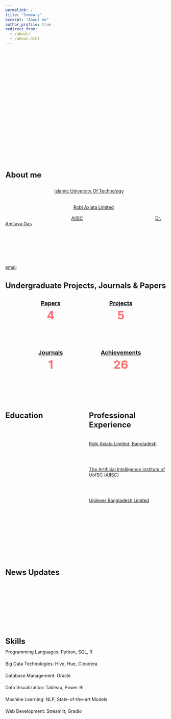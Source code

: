 ```yaml
---
permalink: /
title: "Summary"
excerpt: "About me"
author_profile: true
redirect_from: 
  - /about/
  - /about.html
---
```

<!-- ## About me -->
<!-- ## Summary -->
Let me introduce myself and the value I can bring to you. If you explore my website, you'll see that I am involved in various activities. Throughout my journey, I've discovered one constant trait about myself: I never give up. I am passionate about building stuffs and devising solutions, always striving to tackle any challenge that comes my way.

I have a genuine curiosity for knowledge, particularly in areas that contribute to my ability to create. Understanding how things work and their developement processes allows me to blend existing technologies and deliver innovative solutions. Even if you present me with a problem I've never encountered before, rest assured that if it captures my interest, I will dedicate my utmost effort to developing solutions for it.

During my undergraduate studies in Electrical and Electronic Engineering (EEE), I focused on my passion for building. This field enabled me to engage in robotics activities and grasp the hardware aspect. Once I felt confident in that domain, I transitioned to software, as it provided me with the means to create new and impactful solutions. Building things and overcoming challenges has always fascinated me.

The successes you witness on this website are the culmination of my past failures. Each setback has served as a stepping stone, guiding me towards personal growth and a better understanding of my own potential. 


## About me
Hi there! I am S.M Towhidul Islam, an Electrical & Electronic Engineering Graduate student from [Islamic University Of Technology](https://www.iutoic-dhaka.edu/), Gazipur, Bangladesh. 

I am a proud graduate of 2022 with a CGPA of 3.68. Presently, I am working as an Applied ML Researcher at [Robi Axiata Limited](https://www.robi.com.bd/en), Bangladesh. Additionally, I am contributing as a Research Affiliate at The Artificial Intelligence Institute of UofSC ([AIISC](https://aiisc.ai/)) under the guidance of Professor [Dr. Amitava Das](https://scholar.google.com/citations?hl=en&user=HYpfhaEAAAAJ&view_op=list_works&sortby=pubdate).

Our recent publication at ACL2023 main is a testament to my passion and dedication towards research. My research interest lies in fact verification, reducing the hallucination of LLMs and focusing on trustworthy AI. I am constantly exploring new ideas and opportunities to contribute to the field of NLP.

I am open to collaborate with any research opportunity related to my area of interest. If you have any queries, please feel free to reach out to me via [email](towhidulislam@iut-dhaka.edu).

## Undergraduate Projects, Journals & Papers

<div class="counter-container">
  <div class="counter-card" onclick="redirectToHref('/publications/')">
    <h3><a href="/publications/">Papers</a></h3>
    <p class="count">4</p>
    <p>Two papers under review</p>
  </div>
  <div class="counter-card" onclick="redirectToHref('/portfolio/')">
    <h3><a href="/portfolio/">Projects</a></h3>
    <p class="count">5</p>
    <p>Eight undergraduate projects completed</p>
  </div>
  <div class="counter-card" onclick="redirectToHref('/publications/')">
    <h3><a href="/publications/">Journals</a></h3> 
    <p class="count">1</p>
    <p>One Q1 journal under review</p>
  </div>
  <div class="counter-card" onclick="redirectToHref('/awards/')">
    <h3><a href="/awards/">Achievements</a></h3>
    <p class="count">26</p>
    <p>I have achieved three awards during my student life. The rest of the awards are in sports</p>
  </div>
</div>

<style>
.counter-container {
  display: flex;
  flex-wrap: wrap;
  justify-content: center;
  gap: 10px;
  cursor: pointer; /* Add cursor style to indicate it's clickable */
}

.counter-card {
  flex-basis: 170px;
  text-align: center;
  padding: 20px;
  background-color: #121212.;
  color: #ffffff;
  border-radius: 8px;
  box-shadow: 0 2px 4px rgba(255, 255, 255, 0.1);
  transition: transform 0.3s ease-in-out;
}

.counter-card:hover {
  transform: translateY(-5px);
  box-shadow: 0 4px 8px rgba(255, 255, 255, 0.1);
}

h3 {
  margin-top: 0;
  font-size: 24px;
  font-weight: bold;
  color: #ffffff;
}

.count {
  font-size: 36px;
  font-weight: bold;
  color: #ff6b6b;
}

p {
  margin-bottom: 0;
  font-size: 14px;
  color: #ffffff;
}
</style>
<script>
function redirectToHref(href) {
  window.location.href = href;
}
</script>

<div class="experience-container">
  <div class="education">
    <h2>Education</h2>
    <ul>
      <li>
        <h3>Bachelor's Degree in Electrical & Electronic Engineering</h3>
        <p>Islamic University Of Technology, Bangladesh</p>
        <p>Jan 2018 - May 2022</p>
      </li>
      <li>
        <h3>Higher Secondary School Certificate (HSC) in Science</h3>
        <p>Notre Dame College, Dhaka, Bangladesh</p>
        <p>2015 - 2017</p>
      </li>
        <li>
        <h3>Secondary School Certificate (SSC) in Science</h3>
        <p>Comilla Zilla School, Cumilla, Bangladesh</p>
        <p>2011 - 2015</p>
      </li>
    </ul>
  </div>
  <div class="professional-experience">
    <h2>Professional Experience</h2>
    <ul>
      <li>
        <h3>Applied ML Researcher</h3> 
        <p><a href="https://www.robi.com.bd/en">Robi Axiata Limited, Bangladesh</a></p> 
        <p>Sep 2022 - Present</p>
      </li>
      <li>
        <h3>Research Affiliate</h3>
        <p><a href="https://aiisc.ai/">The Artificial Intelligence Institute of UofSC (AIISC)</a> </p>
        <p>Aug 2022 - Present</p>
      </li>
      <li>
        <h3>R&D Intern</h3>
        <p><a href="https://www.unilever.com/ucl-bd/">Unilever Bangladesh Limited</a></p> 
        <p>Oct 2021 - Jan 2022</p>
      </li>
    </ul>
  </div>
</div>

<style>
.experience-container {
  display: flex;
  justify-content: space-between;
}

.education,
.professional-experience {
  flex-basis: 48%;
}

h2 {
  font-size: 24px;
  font-weight: bold;
  margin-bottom: 10px;
}

ul {
  list-style: none;
  padding: 0;
  margin: 0;
}

li {
  margin-bottom: 20px;
}

h3 {
  font-size: 18px;
  font-weight: bold;
  margin-bottom: 5px;
}

p {
  margin: 0;
  font-size: 14px;
  color: #ffffff;
}
</style>


## News Updates

- **Exciting Research Discovery** - June 15, 2023
  A groundbreaking research finding has been published in a prestigious journal.

- **Upcoming Conference Announcement** - July 1, 2023
  We are pleased to announce the upcoming international conference on AI and ML.

- **New Collaboration Opportunity** - August 10, 2023
  We are excited to announce a new collaboration opportunity with a leading industry partner.

## Skills

- Programming Languages: Python, SQL, R
- Big Data Technologies: Hive, Hue, Cloudera
- Database Management: Oracle
- Data Visualization: Tableau, Power BI
- Machine Learning: NLP, State-of-the-art Models
- Web Development: Streamlit, Gradio
